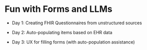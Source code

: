 # Fun with Forms and LLMs

* Day 1: Creating FHIR Questionnaires from unstructured sources

* Day 2: Auto-populating items based on EHR data

* Day 3: UX for filling forms (with auto-population assistance)
